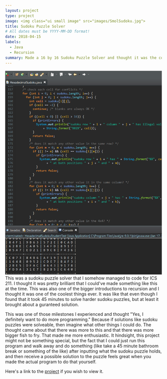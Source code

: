 ```yaml
---
layout: project
type: project
image: <img class="ui small image" src="images/SmolSudoku.jpg">
title: Sudoku Puzzle Solver
# All dates must be YYYY-MM-DD format!
date: 2018-04-15 
labels:
  - Java
  - Recursion
summary: Made a 16 by 16 Sudoku Puzzle Solver and thought it was the coolest thing ever even if it took 45 minutes average to solve certain puzzles.
---
```

<img src = "/images/ICS211Sudoku.PNG">
This was a sudoku puzzle solver that I somehow managed to code for ICS 211. I thought it was pretty brilliant that I could've made something like this at the time. This was also one of the bigger introductions to recursion and I thought it was one of the coolest things ever. It was like that even though I found that it took 45 minutes to solve harder sudoku puzzles, but at least it brought about a guranteed solution. 

This was one of those milestones I experienced and thought "Yes, I definitely want to do more programming." Because if solutions like sudoku puzzles were solveable, then imagine what other things I could do. The thought came about that there was more to this and that there was more bigger fish to fry. That made me more enthusiastic. It hindsight, this project might not be something special, but the fact that I could just run this program and walk away and do something (like take a 45 minute bathroom break or something of the like) after inputting what the sudoku puzzle holds, and then receive a possible solution to the puzzle feels great when you made the actual program to do that yourself.

Here's a link to the [project](https://github.com/martyjapilado/16by16-Sudoku-Puzzle-Solver.git) if you wish to view it.

